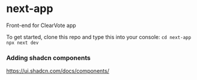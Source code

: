 # next-app
Front-end for ClearVote app

To get started, clone this repo and type this into your console:
`cd next-app`
`npx next dev`

### Adding shadcn components
https://ui.shadcn.com/docs/components/
